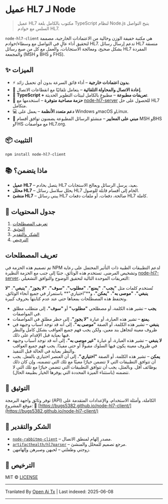 # عميل HL7 لـ Node

> عميل HL7 مكتوب بالكامل بلغة TypeScript لنظام Node.js يتيح التواصل السلس مع خوادم HL7.

`node-hl7-client` هي مكتبة خفيفة الوزن وخالية من الاعتمادات الخارجية، مصممة لتحقيق أداء عالٍ في التواصل مع وسطاء/خوادم HL7. تدعم إرسال رسائل HL7 منسقة بشكل صحيح، ومعالجة الاستجابات، والعمل مع كل من صيغ رسائل HL7 المفردة والمجمعة (MSH و BHS و FHS).

## ✨ الميزات

* ⚡ **بدون اعتمادات خارجية** – أداء فائق السرعة بدون أي تحميل زائد.
* 🔁 **إعادة الاتصال والمحاولة التلقائية** – يتعامل تلقائيًا مع انقطاعات الاتصال.
* 🧠 **TypeScript + تعريفات مطبوعة** – مطبوع بالكامل لبيئات التطوير الحديثة.
* 🤝 **حزمة مصاحبة متوفرة** – استخدمها مع [node-hl7-server](https://www.npmjs.com/package/node-hl7-server) للحصول على حل HL7 متكامل.
* 💻 **دعم متعدد الأنظمة** – يعمل على Windows وmacOS وLinux.
* 🧭 **مبني على المعايير** – منشئو الرسائل المطبوعة يضمنون توافق أقسام MSH وBHS وFHS مع مواصفات HL7.org.

## 📦 التثبيت

```bash
npm install node-hl7-client
```

## 📚 ماذا يتضمن؟

* **عميل HL7** – يتصل بخادم HL7 بعيد، يرسل الرسائل ويعالج الاستجابات.
* **محلل HL7** – يحلل سلاسل رسائل HL7 الخام إلى أقسام قابلة للوصول.
* **منشئ HL7** – يبني رسائل HL7 صالحة، دفعات، أو ملفات دفعات HL7 كاملة.

## 🧾 جدول المحتويات

1. [تعريف المصطلحات](#keyword-definitions)
2. [التوثيق](#documentation)
3. [الشكر والتقدير](#acknowledgements)
4. [الترخيص](#license)

## تعريف المصطلحات

تم تصميم هذه الحزمة في NPM لدعم التطبيقات الطبية ذات التأثير المحتمل على رعاية وتشخيص المرضى. تستخدم هذه الوثائق، جنبًا إلى جنب مع الحزمة النظيرة [node-hl7-server](https://www.npmjs.com/package/node-hl7-server)، التعريفات الموحدة التالية لتحقيق الوضوح والتوافق التشغيلي:

تُستخدم كلمات مثل **"يجب"**، **"يمنع"**، **"مطلوب"**، **"سوف"**، **"لا يجوز"**، **"ينبغي"**، **"لا ينبغي"**، **"موصى به"**، **"يمكن"**، و**"اختياري"** باستمرار في جميع أنحاء الوثائق. وتحتفظ هذه المصطلحات بمعناها حتى عند عدم كتابتها بحروف كبيرة.

* **يجب** – تشير هذه الكلمة، أو مصطلحي **"مطلوب"** أو **"سوف"**، إلى متطلب مطلق في المواصفات.
* **يمنع** – تشير هذه العبارة، أو عبارة **"لا يجوز"**، إلى حظر مطلق في المواصفات.
* **ينبغي** – تشير هذه الكلمة، أو الصفة **"موصى به"**، إلى أنه قد توجد أسباب وجيهة في ظروف معينة لتجاهل بند معين، ولكن يجب فهم جميع العواقب بشكل كامل والنظر فيها بعناية قبل الإقدام على ذلك.
* **لا ينبغي** – تشير هذه العبارة، أو عبارة **"غير موصى به"**، إلى أنه قد توجد أسباب وجيهة في ظروف معينة يكون فيها السلوك مقبولًا أو حتى مفيدًا. يجب فهم جميع العواقب والنظر بعناية في الحالة قبل التنفيذ.
* **يمكن** – تشير هذه الكلمة، أو الصفة **"اختياري"**، إلى أن العنصر اختياري بالفعل. يجب أن تتوافق التطبيقات التي لا تتضمن خيارًا معينًا مع تلك التي تتضمنه، وإن كان ذلك بوظائف أقل. وبالمثل، يجب أن تتوافق التطبيقات التي تتضمن خيارًا مع تلك التي لا تتضمنه (باستثناء الميزة المحددة التي يوفرها الخيار بطبيعة الحال).

## 📖 التوثيق

توفر وثائق واجهة البرمجة (API) الكاملة، وأمثلة الاستخدام، والإعدادات المتقدمة على موقع المشروع:
🔗 [https://bugs5382.github.io/node-hl7-client/](https://bugs5382.github.io/node-hl7-client/)

## 🙏 الشكر والتقدير

* [`node-rabbitmq-client`](https://github.com/cody-greene/node-rabbitmq-client) – مصدر إلهام لمنطق الاتصال.
* [`artifacthealth/hl7parser`](https://github.com/artifacthealth/hl7parser) – مرجع تصميم للمحلل والمنشئ.
* زوجتي وطفلتي – لحبهن وصبرهن وإلهامهن.

## 📄 الترخيص

MIT © [LICENSE](LICENSE)


---

Tranlated By [Open Ai Tx](https://github.com/OpenAiTx/OpenAiTx) | Last indexed: 2025-06-08

---